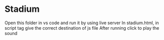# Stadium
Open this folder in vs code and run it by using live server
In stadium.html, in script tag give the correct destination of js file
After running click to play the sound 
